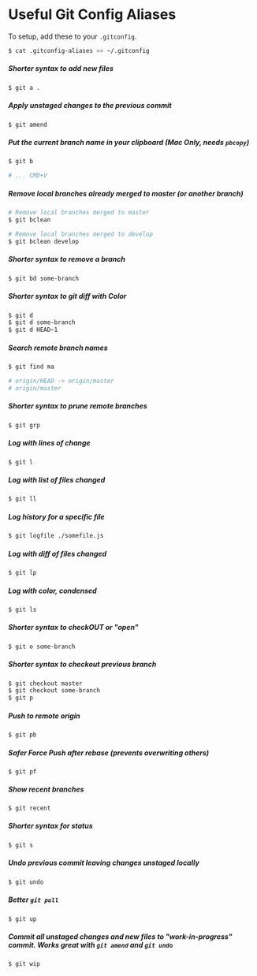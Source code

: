 # Useful Git Config Aliases

To setup, add these to your `.gitconfig`.

```sh
$ cat .gitconfig-aliases >> ~/.gitconfig
```

##### Shorter syntax to add new files
```sh
$ git a .
```

##### Apply unstaged changes to the previous commit
```sh
$ git amend
```

##### Put the current branch name in your clipboard (Mac Only, needs `pbcopy`)
```sh
$ git b

# ... CMD+V
```

##### Remove local branches already merged to master (or another branch)
```sh
# Remove local branches merged to master
$ git bclean

# Remove local branches merged to develop
$ git bclean develop
```

##### Shorter syntax to remove a branch
```sh
$ git bd some-branch
```

##### Shorter syntax to git diff with Color
```sh
$ git d
$ git d some-branch
$ git d HEAD~1
```

##### Search remote branch names
```sh
$ git find ma

# origin/HEAD -> origin/master
# origin/master
```

##### Shorter syntax to prune remote branches
```sh
$ git grp
```

##### Log with lines of change
```sh
$ git l
```

##### Log with list of files changed
```sh
$ git ll
```

##### Log history for a specific file
```sh
$ git logfile ./somefile.js
```

##### Log with diff of files changed
```sh
$ git lp
```

##### Log with color, condensed
```sh
$ git ls
```

##### Shorter syntax to checkOUT or "open"
```sh
$ git o some-branch
```

##### Shorter syntax to checkout previous branch
```sh
$ git checkout master
$ git checkout some-branch
$ git p
```

##### Push to remote origin
```sh
$ git pb
```

##### Safer Force Push after rebase (prevents overwriting others)
```$
$ git pf
```

##### Show recent branches
```sh
$ git recent
```

##### Shorter syntax for status
```sh
$ git s
```

##### Undo previous commit leaving changes unstaged locally
```sh
$ git undo
```

##### Better `git pull`
```sh
$ git up
```

##### Commit all unstaged changes and new files to "work-in-progress" commit. Works great with `git amend` and `git undo`
```$
$ git wip
```
